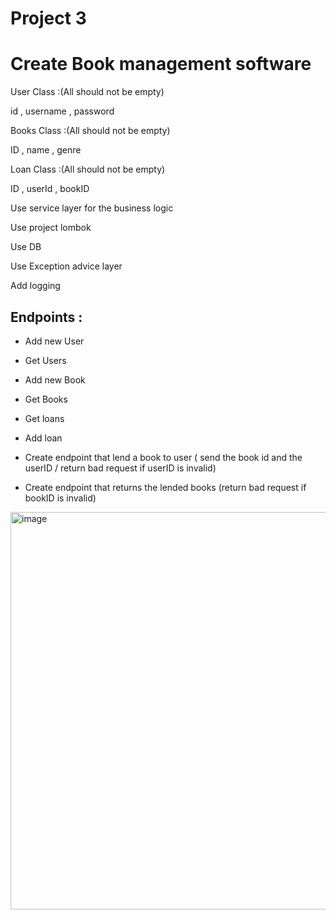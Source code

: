 # Project 3 

# Create Book management software 

User Class :(All should not be empty)

 id , username , password

Books Class :(All should not be empty)

 ID , name , genre

Loan Class :(All should not be empty)

 ID , userId , bookID
 
 

Use service layer for the business logic

Use project lombok


Use DB

Use Exception advice layer

Add logging



## Endpoints :
- Add new User
- Get Users
- Add new Book
- Get Books 
- Get loans
- Add loan


- Create endpoint that lend a book to user ( send the book id and the userID / return bad request if userID is invalid)
- Create endpoint that returns the lended books (return bad request if bookID is invalid)


<img width="636" alt="image" src="https://user-images.githubusercontent.com/58336325/171650118-72e0e578-84ab-4146-9c46-3c838695fd71.png">



